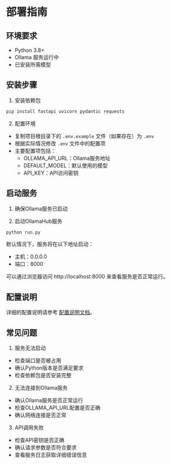 # 部署指南

## 环境要求

- Python 3.8+
- Ollama 服务运行中
- 已安装所需模型

## 安装步骤

1. 安装依赖包
```bash
pip install fastapi uvicorn pydantic requests
```

2. 配置环境
- 复制项目根目录下的 `.env.example` 文件（如果存在）为 `.env`
- 根据实际情况修改 `.env` 文件中的配置项
- 主要配置项包括：
  - OLLAMA_API_URL：Ollama服务地址
  - DEFAULT_MODEL：默认使用的模型
  - API_KEY：API访问密钥

## 启动服务

1. 确保Ollama服务已启动

2. 启动OllamaHub服务
```bash
python run.py
```

默认情况下，服务将在以下地址启动：
- 主机：0.0.0.0
- 端口：8000

可以通过浏览器访问 http://localhost:8000 来查看服务是否正常运行。

## 配置说明

详细的配置说明请参考 [配置说明文档](configuration.md)。

## 常见问题

1. 服务无法启动
- 检查端口是否被占用
- 确认Python版本是否满足要求
- 检查依赖包是否安装完整

2. 无法连接到Ollama服务
- 确认Ollama服务是否正常运行
- 检查OLLAMA_API_URL配置是否正确
- 确认网络连接是否正常

3. API调用失败
- 检查API密钥是否正确
- 确认请求参数是否符合要求
- 查看服务日志获取详细错误信息